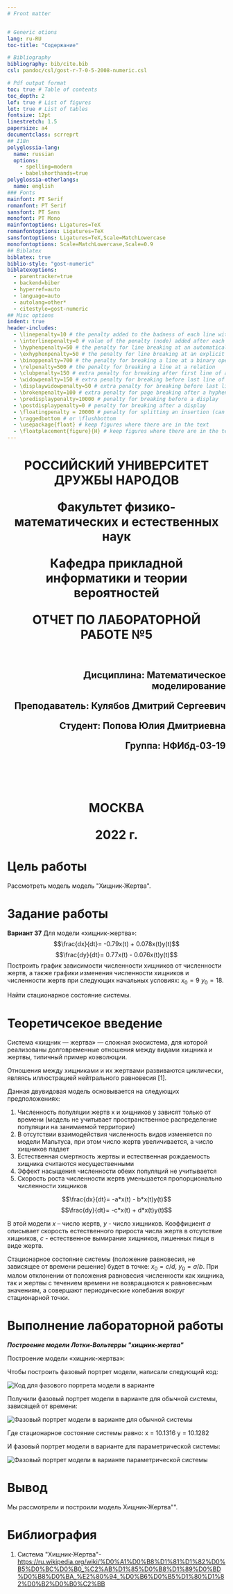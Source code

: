 ```yaml
---
# Front matter


# Generic otions
lang: ru-RU
toc-title: "Содержание"

# Bibliography
bibliography: bib/cite.bib
csl: pandoc/csl/gost-r-7-0-5-2008-numeric.csl

# Pdf output format
toc: true # Table of contents
toc_depth: 2
lof: true # List of figures
lot: true # List of tables
fontsize: 12pt
linestretch: 1.5
papersize: a4
documentclass: scrreprt
## I18n
polyglossia-lang:
  name: russian
  options:
	- spelling=modern
	- babelshorthands=true
polyglossia-otherlangs:
  name: english
### Fonts
mainfont: PT Serif
romanfont: PT Serif
sansfont: PT Sans
monofont: PT Mono
mainfontoptions: Ligatures=TeX
romanfontoptions: Ligatures=TeX
sansfontoptions: Ligatures=TeX,Scale=MatchLowercase
monofontoptions: Scale=MatchLowercase,Scale=0.9
## Biblatex
biblatex: true
biblio-style: "gost-numeric"
biblatexoptions:
  - parentracker=true
  - backend=biber
  - hyperref=auto
  - language=auto
  - autolang=other*
  - citestyle=gost-numeric
## Misc options
indent: true
header-includes:
  - \linepenalty=10 # the penalty added to the badness of each line within a paragraph (no associated penalty node) Increasing the value makes tex try to have fewer lines in the paragraph.
  - \interlinepenalty=0 # value of the penalty (node) added after each line of a paragraph.
  - \hyphenpenalty=50 # the penalty for line breaking at an automatically inserted hyphen
  - \exhyphenpenalty=50 # the penalty for line breaking at an explicit hyphen
  - \binoppenalty=700 # the penalty for breaking a line at a binary operator
  - \relpenalty=500 # the penalty for breaking a line at a relation
  - \clubpenalty=150 # extra penalty for breaking after first line of a paragraph
  - \widowpenalty=150 # extra penalty for breaking before last line of a paragraph
  - \displaywidowpenalty=50 # extra penalty for breaking before last line before a display math
  - \brokenpenalty=100 # extra penalty for page breaking after a hyphenated line
  - \predisplaypenalty=10000 # penalty for breaking before a display
  - \postdisplaypenalty=0 # penalty for breaking after a display
  - \floatingpenalty = 20000 # penalty for splitting an insertion (can only be split footnote in standard LaTeX)
  - \raggedbottom # or \flushbottom
  - \usepackage{float} # keep figures where there are in the text
  - \floatplacement{figure}{H} # keep figures where there are in the text
---
```


<h1 align="center">
<p>РОССИЙСКИЙ УНИВЕРСИТЕТ ДРУЖБЫ НАРОДОВ 
<p>Факультет физико-математических и естественных наук  
<p>Кафедра прикладной информатики и теории вероятностей
<p>ОТЧЕТ ПО ЛАБОРАТОРНОЙ РАБОТЕ №5
<br></br>
<h2  align="right">
<p>Дисциплина: Математическое моделирование
<p>Преподаватель: Кулябов Дмитрий Сергеевич
<p>Студент: Попова Юлия Дмитриевна
<p>Группа: НФИбд-03-19
<br></br>
<br></br>
<h1 align="center">
<p>МОСКВА
<p>2022 г.
</h1>


# Цель работы
Рассмотреть модель модель "Хищник-Жертва".

# Задание работы

**Вариант 37**
Для модели «хищник-жертва»:
$$\frac{dx}{dt}= -0.79x(t) + 0.078x(t)y(t)$$
$$\frac{dy}{dt}= 0.77x(t) - 0.076x(t)y(t)$$
Построить график зависимости численности хищников от численности жертв, а также графики изменения численности хищников и численности жертв при следующих начальных условиях: $x_0 = 9$ $y_0 = 18$.

Найти стационарное состояние системы.



# Теоретичсекое введение
Система «хищник — жертва» — сложная экосистема, для которой реализованы долговременные отношения между видами хищника и жертвы, типичный пример коэволюции.

Отношения между хищниками и их жертвами развиваются циклически, являясь иллюстрацией нейтрального равновесия [1].

Данная двувидовая модель основывается на
следующих предположениях:
1. Численность популяции жертв x и хищников y зависят только от времени
(модель не учитывает пространственное распределение популяции на
занимаемой территории)
2. В отсутствии взаимодействия численность видов изменяется по модели
Мальтуса, при этом число жертв увеличивается, а число хищников падает
3. Естественная смертность жертвы и естественная рождаемость хищника
считаются несущественными
4. Эффект насыщения численности обеих популяций не учитывается
5. Скорость роста численности жертв уменьшается пропорционально
численности хищников

$$\frac{dx}{dt}= -a*x(t) - b*x(t)y(t)$$
$$\frac{dy}{dt}= -c*x(t) + d*x(t)y(t)$$

В этой модели $x$ – число жертв, $y$ - число хищников. Коэффициент $a$ описывает скорость естественного прироста числа жертв в отсутствие хищников, $с$ - естественное вымирание хищников, лишенных пищи в виде жертв.

Стационарное состояние системы (положение равновесия, не зависящее
от времени решение) будет в точке:
$x_0 = c/d$, $y_0 = a/b$.
При малом отклонении от положения
равновесия численности как хищника, так и жертвы с течением времени не
возвращаются к равновесным значениям, а совершают периодические колебания
вокруг стационарной точки. 

# **Выполнение лабораторной работы**

**_Построение модели Лотки-Вольтерры "хищник-жертва"_**

Построение модели «хищник-жертва»:

Чтобы построить фазовый портрет модели, написали следующий код:

![Код для фазового портрета модели в варианте](image/2.png  "код для фазового портрета модели в варианте")


Получили фазовый портрет модели в варианте для обычной системы, зависящей от времени:

![Фазовый портрет модели в варианте для обычной системы](image/3.png "фазовый портрет модели в варианте для обычной системы, зависящей от времени")

Где стационарное состояние системы равно:
x = 10.1316
y = 10.1282


И фазовый портрет модели в варианте для параметрической системы:

![Фазовый портрет модели в варианте параметрической системы](image/4.png "фазовый портрет модели в варианте для параметрической системы")



# Вывод

Мы рассмотрели и построили модель Хищник-Жертва"".


# Библиография

1. Система "Хищник-Жертва"- https://ru.wikipedia.org/wiki/%D0%A1%D0%B8%D1%81%D1%82%D0%B5%D0%BC%D0%B0_%C2%AB%D1%85%D0%B8%D1%89%D0%BD%D0%B8%D0%BA_%E2%80%94_%D0%B6%D0%B5%D1%80%D1%82%D0%B2%D0%B0%C2%BB
